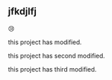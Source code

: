 ## jfkdjlfj
:cry:

this project has modified.

this project has second modified.

this project has third modified.
